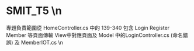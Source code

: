 # SMIT_T5 \n
專題負責範圍從 HomeController.cs 中的 139-340 包含 Login Register Member 等頁面傳輸 View中對應頁面及 Model 中的LoginController.cs (命名錯誤) 及 MemberIOT.cs \n

